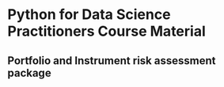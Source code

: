 # Python for Data Science Practitioners Course Material

## Portfolio and Instrument risk assessment package